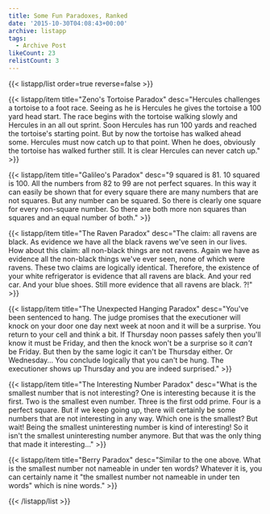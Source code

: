 ```yaml
---
title: Some Fun Paradoxes, Ranked
date: '2015-10-30T04:08:43+00:00'
archive: listapp
tags: 
  - Archive Post
likeCount: 23
relistCount: 3
---
```



{{< listapp/list order=true reverse=false >}}

   {{< listapp/item title="Zeno's Tortoise Paradox"
      desc="Hercules challenges a tortoise to a foot race. Seeing as he is Hercules he gives the tortoise a 100 yard head start. The race begins with the tortoise walking slowly and Hercules in an all out sprint. Soon Hercules has run 100 yards and reached the tortoise's starting point. But by now the tortoise has walked ahead some. Hercules must now catch up to that point. When he does, obviously the tortoise has walked further still. It is clear Hercules can never catch up." >}}

   {{< listapp/item title="Galileo's Paradox"
      desc="9 squared is 81. 10 squared is 100. All the numbers from 82 to 99 are not perfect squares. In this way it can easily be shown that for every square there are many numbers that are not squares. But any number can be squared. So there is clearly one square for every non-square number. So there are both more non squares than squares and an equal number of both." >}}

   {{< listapp/item title="The Raven Paradox"
      desc="The claim: all ravens are black. As evidence we have all the black ravens we've seen in our lives. How about this claim: all non-black things are not ravens. Again we have as evidence all the non-black things we've ever seen, none of which were ravens. These two claims are logically identical. Therefore, the existence of your white refrigerator is evidence that all ravens are black. And your red car. And your blue shoes. Still more evidence that all ravens are black. ?!" >}}

   {{< listapp/item title="The Unexpected Hanging Paradox"
      desc="You've been sentenced to hang. The judge promises that the executioner will knock on your door one day next week at noon and it will be a surprise. You return to your cell and think a bit. If Thursday noon passes safely then you'll know it must be Friday, and then the knock won't be a surprise so it *can't* be Friday. But then by the same logic it can't be Thursday either. Or Wednesday… You conclude logically that you can't be hung. The executioner shows up Thursday and you are indeed surprised." >}}

   {{< listapp/item title="The Interesting Number Paradox"
      desc="What is the smallest number that is not interesting? One is interesting because it is the first. Two is the smallest even number. Three is the first odd prime. Four is a perfect square. But if we keep going up, there will certainly be some numbers that are not interesting in any way. Which one is the smallest? But wait! Being the smallest uninteresting number is kind of interesting! So it isn't the smallest uninteresting number anymore. But that was the only thing that made it interesting…" >}}

   {{< listapp/item title="Berry Paradox"
      desc="Similar to the one above. What is the smallest number not nameable in under ten words? Whatever it is, you can certainly name it \"the smallest number not nameable in under ten words\" which is nine words." >}}

{{< /listapp/list >}}
